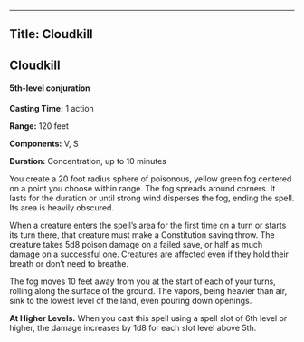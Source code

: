 -------------------------
Title: Cloudkill
-------------------------

## Cloudkill

#### 5th-level conjuration


**Casting Time:** 1 action 

**Range:** 120 feet 

**Components:** V, S 

**Duration:** Concentration, up to 10 minutes


You create a 20 foot radius sphere of poisonous, yellow green
fog centered on a point you choose within range. The fog spreads around
corners. It lasts for the duration or until strong wind disperses the
fog, ending the spell. Its area is heavily obscured.

When a creature enters the spell’s area for the first time on a turn or
starts its turn there, that creature must make a Constitution saving
throw. The creature takes 5d8 poison damage on a failed save, or half as
much damage on a successful one. Creatures are affected even if they
hold their breath or don’t need to breathe.

The fog moves 10 feet away from you at the start of each of your turns,
rolling along the surface of the ground. The vapors, being heavier than
air, sink to the lowest level of the land, even pouring down openings.

**At Higher Levels.** When you cast this spell using a spell
slot of 6th level or higher, the damage increases by 1d8 for each slot
level above 5th.


